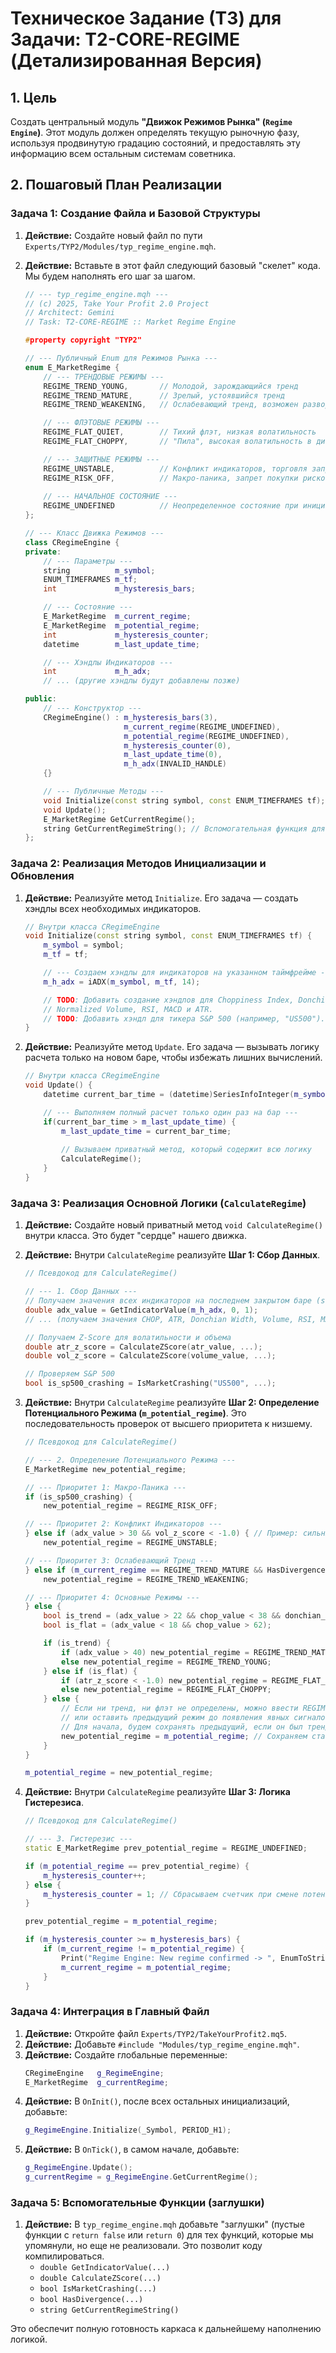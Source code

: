 ﻿# Техническое Задание (ТЗ) для Задачи: T2-CORE-REGIME (Детализированная Версия)

## 1. Цель

Создать центральный модуль **"Движок Режимов Рынка" (`Regime Engine`)**. Этот модуль должен определять текущую рыночную фазу, используя продвинутую градацию состояний, и предоставлять эту информацию всем остальным системам советника.

## 2. Пошаговый План Реализации

### **Задача 1: Создание Файла и Базовой Структуры**

1.  **Действие:** Создайте новый файл по пути `Experts/TYP2/Modules/typ_regime_engine.mqh`.
2.  **Действие:** Вставьте в этот файл следующий базовый "скелет" кода. Мы будем наполнять его шаг за шагом.

    ```cpp
    // --- typ_regime_engine.mqh ---
    // (c) 2025, Take Your Profit 2.0 Project
    // Architect: Gemini
    // Task: T2-CORE-REGIME :: Market Regime Engine

    #property copyright "TYP2"

    // --- Публичный Enum для Режимов Рынка ---
    enum E_MarketRegime {
        // --- ТРЕНДОВЫЕ РЕЖИМЫ ---
        REGIME_TREND_YOUNG,       // Молодой, зарождающийся тренд
        REGIME_TREND_MATURE,      // Зрелый, устоявшийся тренд
        REGIME_TREND_WEAKENING,   // Ослабевающий тренд, возможен разворот

        // --- ФЛЭТОВЫЕ РЕЖИМЫ ---
        REGIME_FLAT_QUIET,        // Тихий флэт, низкая волатильность
        REGIME_FLAT_CHOPPY,       // "Пила", высокая волатильность в диапазоне

        // --- ЗАЩИТНЫЕ РЕЖИМЫ ---
        REGIME_UNSTABLE,          // Конфликт индикаторов, торговля запрещена
        REGIME_RISK_OFF,          // Макро-паника, запрет покупки рисковых активов
        
        // --- НАЧАЛЬНОЕ СОСТОЯНИЕ ---
        REGIME_UNDEFINED          // Неопределенное состояние при инициализации
    };

    // --- Класс Движка Режимов ---
    class CRegimeEngine {
    private:
        // --- Параметры ---
        string          m_symbol;
        ENUM_TIMEFRAMES m_tf;
        int             m_hysteresis_bars;

        // --- Состояние ---
        E_MarketRegime  m_current_regime;
        E_MarketRegime  m_potential_regime;
        int             m_hysteresis_counter;
        datetime        m_last_update_time;

        // --- Хэндлы Индикаторов ---
        int             m_h_adx;
        // ... (другие хэндлы будут добавлены позже)

    public:
        // --- Конструктор ---
        CRegimeEngine() : m_hysteresis_bars(3),
                          m_current_regime(REGIME_UNDEFINED),
                          m_potential_regime(REGIME_UNDEFINED),
                          m_hysteresis_counter(0),
                          m_last_update_time(0),
                          m_h_adx(INVALID_HANDLE)
        {}

        // --- Публичные Методы ---
        void Initialize(const string symbol, const ENUM_TIMEFRAMES tf);
        void Update();
        E_MarketRegime GetCurrentRegime();
        string GetCurrentRegimeString(); // Вспомогательная функция для логов и панели
    };
    ```

### **Задача 2: Реализация Методов Инициализации и Обновления**

1.  **Действие:** Реализуйте метод `Initialize`. Его задача — создать хэндлы всех необходимых индикаторов.

    ```cpp
    // Внутри класса CRegimeEngine
    void Initialize(const string symbol, const ENUM_TIMEFRAMES tf) {
        m_symbol = symbol;
        m_tf = tf;

        // --- Создаем хэндлы для индикаторов на указанном таймфрейме ---
        m_h_adx = iADX(m_symbol, m_tf, 14);

        // TODO: Добавить создание хэндлов для Choppiness Index, Donchian Channel,
        // Normalized Volume, RSI, MACD и ATR.
        // TODO: Добавить хэндл для тикера S&P 500 (например, "US500").
    }
    ```

2.  **Действие:** Реализуйте метод `Update`. Его задача — вызывать логику расчета только на новом баре, чтобы избежать лишних вычислений.

    ```cpp
    // Внутри класса CRegimeEngine
    void Update() {
        datetime current_bar_time = (datetime)SeriesInfoInteger(m_symbol, m_tf, SERIES_LASTBAR_DATE);

        // --- Выполняем полный расчет только один раз на бар ---
        if(current_bar_time > m_last_update_time) {
            m_last_update_time = current_bar_time;
            
            // Вызываем приватный метод, который содержит всю логику
            CalculateRegime(); 
        }
    }
    ```

### **Задача 3: Реализация Основной Логики (`CalculateRegime`)**

1.  **Действие:** Создайте новый приватный метод `void CalculateRegime()` внутри класса. Это будет "сердце" нашего движка.

2.  **Действие:** Внутри `CalculateRegime` реализуйте **Шаг 1: Сбор Данных**.

    ```cpp
    // Псевдокод для CalculateRegime()
    
    // --- 1. Сбор Данных ---
    // Получаем значения всех индикаторов на последнем закрытом баре (shift=1)
    double adx_value = GetIndicatorValue(m_h_adx, 0, 1);
    // ... (получаем значения CHOP, ATR, Donchian Width, Volume, RSI, MACD)
    
    // Получаем Z-Score для волатильности и объема
    double atr_z_score = CalculateZScore(atr_value, ...); 
    double vol_z_score = CalculateZScore(volume_value, ...);

    // Проверяем S&P 500
    bool is_sp500_crashing = IsMarketCrashing("US500", ...);
    ```

3.  **Действие:** Внутри `CalculateRegime` реализуйте **Шаг 2: Определение Потенциального Режима (`m_potential_regime`)**. Это последовательность проверок от высшего приоритета к низшему.

    ```cpp
    // Псевдокод для CalculateRegime()
    
    // --- 2. Определение Потенциального Режима ---
    E_MarketRegime new_potential_regime;

    // --- Приоритет 1: Макро-Паника ---
    if (is_sp500_crashing) {
        new_potential_regime = REGIME_RISK_OFF;
    
    // --- Приоритет 2: Конфликт Индикаторов ---
    } else if (adx_value > 30 && vol_z_score < -1.0) { // Пример: сильный тренд по ADX, но аномально низкий объем
        new_potential_regime = REGIME_UNSTABLE;

    // --- Приоритет 3: Ослабевающий Тренд ---
    } else if (m_current_regime == REGIME_TREND_MATURE && HasDivergence(...)) {
        new_potential_regime = REGIME_TREND_WEAKENING;

    // --- Приоритет 4: Основные Режимы ---
    } else {
        bool is_trend = (adx_value > 22 && chop_value < 38 && donchian_z_score > 0.5);
        bool is_flat = (adx_value < 18 && chop_value > 62);

        if (is_trend) {
            if (adx_value > 40) new_potential_regime = REGIME_TREND_MATURE;
            else new_potential_regime = REGIME_TREND_YOUNG;
        } else if (is_flat) {
            if (atr_z_score < -1.0) new_potential_regime = REGIME_FLAT_QUIET;
            else new_potential_regime = REGIME_FLAT_CHOPPY;
        } else {
            // Если ни тренд, ни флэт не определены, можно ввести REGIME_NORMAL
            // или оставить предыдущий режим до появления явных сигналов.
            // Для начала, будем сохранять предыдущий, если он был трендовым или флэтовым.
            new_potential_regime = m_potential_regime; // Сохраняем стабильность
        }
    }
    
    m_potential_regime = new_potential_regime;
    ```

4.  **Действие:** Внутри `CalculateRegime` реализуйте **Шаг 3: Логика Гистерезиса**.

    ```cpp
    // Псевдокод для CalculateRegime()
    
    // --- 3. Гистерезис ---
    static E_MarketRegime prev_potential_regime = REGIME_UNDEFINED;

    if (m_potential_regime == prev_potential_regime) {
        m_hysteresis_counter++;
    } else {
        m_hysteresis_counter = 1; // Сбрасываем счетчик при смене потенциального режима
    }
    
    prev_potential_regime = m_potential_regime;

    if (m_hysteresis_counter >= m_hysteresis_bars) {
        if (m_current_regime != m_potential_regime) {
            Print("Regime Engine: New regime confirmed -> ", EnumToString(m_potential_regime));
            m_current_regime = m_potential_regime;
        }
    }
    ```

### **Задача 4: Интеграция в Главный Файл**

1.  **Действие:** Откройте файл `Experts/TYP2/TakeYourProfit2.mq5`.
2.  **Действие:** Добавьте `#include "Modules/typ_regime_engine.mqh"`.
3.  **Действие:** Создайте глобальные переменные:
    ```cpp
    CRegimeEngine   g_RegimeEngine;
    E_MarketRegime  g_currentRegime;
    ```
4.  **Действие:** В `OnInit()`, после всех остальных инициализаций, добавьте:
    ```cpp
    g_RegimeEngine.Initialize(_Symbol, PERIOD_H1);
    ```
5.  **Действие:** В `OnTick()`, в самом начале, добавьте:
    ```cpp
    g_RegimeEngine.Update();
    g_currentRegime = g_RegimeEngine.GetCurrentRegime();
    ```

### **Задача 5: Вспомогательные Функции (заглушки)**

1.  **Действие:** В `typ_regime_engine.mqh` добавьте "заглушки" (пустые функции с `return false` или `return 0`) для тех функций, которые мы упомянули, но еще не реализовали. Это позволит коду компилироваться.
    *   `double GetIndicatorValue(...)`
    *   `double CalculateZScore(...)`
    *   `bool IsMarketCrashing(...)`
    *   `bool HasDivergence(...)`
    *   `string GetCurrentRegimeString()`
    
Это обеспечит полную готовность каркаса к дальнейшему наполнению логикой.